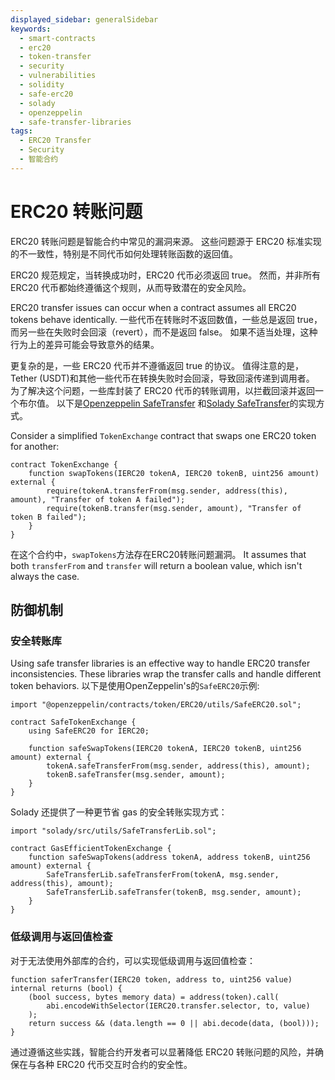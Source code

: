 ```yaml
---
displayed_sidebar: generalSidebar
keywords:
  - smart-contracts
  - erc20
  - token-transfer
  - security
  - vulnerabilities
  - solidity
  - safe-erc20
  - solady
  - openzeppelin
  - safe-transfer-libraries
tags:
  - ERC20 Transfer
  - Security
  - 智能合约
---
```


# ERC20 转账问题

ERC20 转账问题是智能合约中常见的漏洞来源。 这些问题源于 ERC20 标准实现的不一致性，特别是不同代币如何处理转账函数的返回值。

ERC20 规范规定，当转换成功时，ERC20 代币必须返回 true。 然而，并非所有 ERC20 代币都始终遵循这个规则，从而导致潜在的安全风险。

ERC20 transfer issues can occur when a contract assumes all ERC20 tokens behave identically. 一些代币在转账时不返回数值，一些总是返回 true，而另一些在失败时会回滚（revert），而不是返回 false。 如果不适当处理，这种行为上的差异可能会导致意外的结果。

更复杂的是，一些 ERC20 代币并不遵循返回 true 的协议。 值得注意的是，Tether (USDT)和其他一些代币在转换失败时会回滚，导致回滚传递到调用者。 为了解决这个问题，一些库封装了 ERC20 代币的转账调用，以拦截回滚并返回一个布尔值。 以下是[Openzeppelin SafeTransfer](https://github.com/OpenZeppelin/openzeppelin-contracts/blob/master/contracts/token/ERC20/utils/SafeERC20.sol) 和[Solady SafeTransfer](https://github.com/Vectorized/solady/blob/main/src/utils/SafeTransferLib.sol)的实现方式。

Consider a simplified `TokenExchange` contract that swaps one ERC20 token for another:

```solidity
contract TokenExchange {
    function swapTokens(IERC20 tokenA, IERC20 tokenB, uint256 amount) external {
        require(tokenA.transferFrom(msg.sender, address(this), amount), "Transfer of token A failed");
        require(tokenB.transfer(msg.sender, amount), "Transfer of token B failed");
    }
}
```

在这个合约中，`swapTokens`方法存在ERC20转账问题漏洞。 It assumes that both `transferFrom` and `transfer` will return a boolean value, which isn't always the case.

## 防御机制

### 安全转账库

Using safe transfer libraries is an effective way to handle ERC20 transfer inconsistencies. These libraries wrap the transfer calls and handle different token behaviors. 以下是使用OpenZeppelin's的`SafeERC20`示例:

```solidity
import "@openzeppelin/contracts/token/ERC20/utils/SafeERC20.sol";

contract SafeTokenExchange {
    using SafeERC20 for IERC20;

    function safeSwapTokens(IERC20 tokenA, IERC20 tokenB, uint256 amount) external {
        tokenA.safeTransferFrom(msg.sender, address(this), amount);
        tokenB.safeTransfer(msg.sender, amount);
    }
}
```

Solady 还提供了一种更节省 gas 的安全转账实现方式：

```solidity
import "solady/src/utils/SafeTransferLib.sol";

contract GasEfficientTokenExchange {
    function safeSwapTokens(address tokenA, address tokenB, uint256 amount) external {
        SafeTransferLib.safeTransferFrom(tokenA, msg.sender, address(this), amount);
        SafeTransferLib.safeTransfer(tokenB, msg.sender, amount);
    }
}
```

### 低级调用与返回值检查

对于无法使用外部库的合约，可以实现低级调用与返回值检查：

```solidity
function saferTransfer(IERC20 token, address to, uint256 value) internal returns (bool) {
    (bool success, bytes memory data) = address(token).call(
        abi.encodeWithSelector(IERC20.transfer.selector, to, value)
    );
    return success && (data.length == 0 || abi.decode(data, (bool)));
}
```

通过遵循这些实践，智能合约开发者可以显著降低 ERC20 转账问题的风险，并确保在与各种 ERC20 代币交互时合约的安全性。
